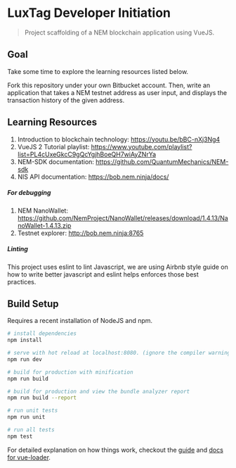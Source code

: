 # LuxTag Developer Initiation

> Project scaffolding of a NEM blockchain application using VueJS.

## Goal

Take some time to explore the learning resources listed below.

Fork this repository under your own Bitbucket account. Then, write an application that takes a NEM testnet address as user input, and displays the transaction history of the given address.

## Learning Resources
1. Introduction to blockchain technology: https://youtu.be/bBC-nXj3Ng4
2. VueJS 2 Tutorial playlist: https://www.youtube.com/playlist?list=PL4cUxeGkcC9gQcYgjhBoeQH7wiAyZNrYa
3. NEM-SDK documentation: https://github.com/QuantumMechanics/NEM-sdk
4. NIS API documentation: https://bob.nem.ninja/docs/

##### For debugging
1. NEM NanoWallet: https://github.com/NemProject/NanoWallet/releases/download/1.4.13/NanoWallet-1.4.13.zip
2. Testnet explorer: http://bob.nem.ninja:8765

##### Linting
This project uses eslint to lint Javascript, we are using Airbnb style guide on how to write better javascript and eslint helps enforces those best practices.

## Build Setup

Requires a recent installation of NodeJS and npm.

``` bash
# install dependencies
npm install

# serve with hot reload at localhost:8080. (ignore the compiler warnings)
npm run dev

# build for production with minification
npm run build

# build for production and view the bundle analyzer report
npm run build --report

# run unit tests
npm run unit

# run all tests
npm test
```

For detailed explanation on how things work, checkout the [guide](http://vuejs-templates.github.io/webpack/) and [docs for vue-loader](http://vuejs.github.io/vue-loader).
